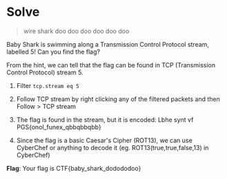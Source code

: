 # Solve
> wire shark doo doo doo doo doo doo

Baby Shark is swimming along a Transmission Control Protocol stream, labelled 5! Can you find the flag?

From the hint, we can tell that the flag can be found in TCP (Transmission Control Protocol) stream 5.

1. Filter `tcp.stream eq 5`

2. Follow TCP stream by right clicking any of the filtered packets and then Follow > TCP stream

3. The flag is found in the stream, but it is encoded: Lbhe synt vf PGS{onol_funex_qbbqbbqbb}

4. Since the flag is a basic Caesar's Cipher (ROT13), we can use CyberChef or anything to decode it (eg. ROT13(true,true,false,13) in CyberChef)

**Flag**: Your flag is CTF{baby_shark_dodododoo}

